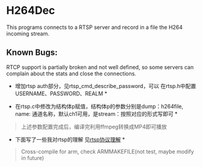 H264Dec
========
This programs connects to a RTSP server and record
in a file the H264 incoming stream.

Known Bugs:
-----------
RTCP support is partially broken and not well defined,
so some servers can complain about the stats and close
the connections.

* 增加rtsp auth部分，见rtsp_cmd_describe_password，可以
在rtsp.h中配置USERNAME、PASSWORD、REALM *

* 在rtsp.c中修改为结构体p赋值，结构体p的参数分别是dump：h264file, name: 通道名称，默认ch1可用，是stream：按照对应的形式写即可 *

> 上述参数配置完成后，编译完利用ffmpeg转换成MP4即可播放

* 下面写了一些我对rtsp的理解 见[rtsp协议理解](https://github.com/suikammd/h264dec/blob/master/rtsp_intro.md) *

> Cross-compile for arm, check ARMMAKEFILE(not test, maybe modify in future)
